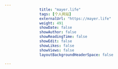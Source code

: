 ---
                title: "mayer.life"
                tags: [个人网站]
                externalUrl: "https://mayer.life"
                weight: 491
                showDate: false
                showAuthor: false
                showReadingTime: false
                showEdit: false
                showLikes: false
                showViews: false
                layoutBackgroundHeaderSpace: false
                ---

